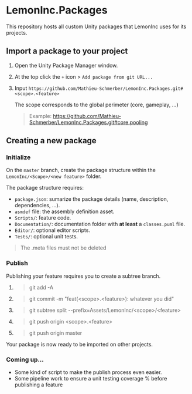 # LemonInc.Packages

This repository hosts all custom Unity packages that LemonInc uses for its projects.

## Import a package to your project

1. Open the Unity Package Manager window.
1. At the top click the `+` icon > `Add package from git URL...`
1. Input `https://github.com/Mathieu-Schmerber/LemonInc.Packages.git#<scope>.<feature>`

    The scope corresponds to the global perimeter (core, gameplay, ...)
    > Example: https://github.com/Mathieu-Schmerber/LemonInc.Packages.git#core.pooling

## Creating a new package

### Initialize

On the `master` branch, create the package structure within the `LemonInc/<Scope>/<new feature>` folder.

The package structure requires:
- `package.json`: sumarize the package details (name, description, dependencies, ...).
- `asmdef` file: the assembly definition asset.
- `Scripts/`: feature code.
- `Documentation/`: documentation folder with **at least** a `classes.puml` file.
- `Editor/`: optional editor scripts.
- `Tests/`: optional unit tests.

> The .meta files must not be deleted

### Publish

Publishing your feature requires you to create a subtree branch.
1. > git add -A
1. > git commit -m "feat(\<scope>.\<feature>): whatever you did"
1. > git subtree split --prefix=Assets/LemonInc/\<scope>/\<feature>
1. > git push origin \<scope>.\<feature>
1. > git push origin master

Your package is now ready to be imported on other projects.

### Coming up...

- Some kind of script to make the publish process even easier.
- Some pipeline work to ensure a unit testing coverage % before publishing a feature